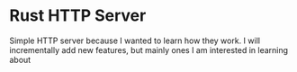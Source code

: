 # Rust HTTP Server
Simple HTTP server because I wanted to learn how they work.
I will incrementally add new features, but mainly ones I am interested in learning about



